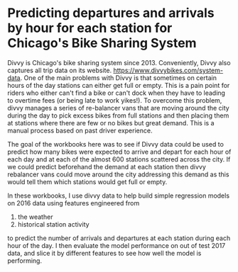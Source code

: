 # Predicting departures and arrivals by hour for each station for Chicago's Bike Sharing System

Divvy is Chicago's bike sharing system since 2013. Conveniently, Divvy also captures all trip data on its website. https://www.divvybikes.com/system-data. One of the main problems with Divvy is that sometimes on certain hours of the day stations can either get full or empty. This is a pain point for riders who either can't find a bike or can't dock when they have to leading to overtime fees (or being late to work yikes!). To overcome this problem, divvy manages a series of re-balancer vans that are moving around the city during the day to pick excess bikes from full stations and then placing them at stations where there are few or no bikes but great demand. This is a manual process based on past driver experience.

The goal of the workbooks here was to see if Divvy data could be used to predict how many bikes were expected to arrive and depart for each hour of each day and at each of the almost 600 stations scattered across the city. If we could predict beforehand the demand at each station then divvy rebalancer vans could move around the city addressing this demand as this would tell them which stations would get full or empty.

In these workbooks, I use divvy data to help build simple regression models on 2016 data using features engineered from 
1) the weather 
2) historical station activity 

to predict the number of arrivals and departures at each station during each hour of the day. I then evaluate the model performance on out of test 2017 data, and slice it by different features to see how well the model is performing.
